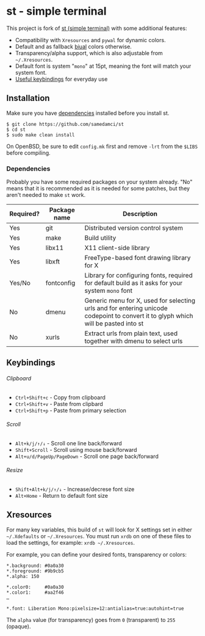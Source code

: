 # st - simple terminal

This project is fork of [st (simple terminal)](https://st.suckless.org/) with some additional features:

* Compatibility with `Xresources` and `pywal` for dynamic colors.
* Default and as fallback [biual](https://github.com/samedamci/biual-dot-conf) colors otherwise.
* Transparency/alpha support, which is also adjustable from `~/.Xresources`.
* Default font is system "`mono`" at 15pt, meaning the font will match your system font.
* [Useful keybindings](#keybindings) for everyday use

## Installation

Make sure you have [dependencies](#dependencies) installed before you install st.

```shell
$ git clone https://github.com/samedamci/st
$ cd st
$ sudo make clean install
```

On OpenBSD, be sure to edit `config.mk` first and remove `-lrt` from the `$LIBS` before compiling.

### Dependencies

Probably you have some required packages on your system already. "No" means that it is recommended as it is needed for some patches, but they aren't needed to make `st` work.

| Required? | Package name | Description
|-----------|--------------|------------
| Yes       | git          | Distributed version control system
| Yes       | make         | Build utility
| Yes       | libx11       | X11 client-side library
| Yes       | libxft       | FreeType-based font drawing library for X
| Yes/No    | fontconfig   | Library for configuring fonts, required for default build as it asks for your system `mono` font
| No        | dmenu        | Generic menu for X, used for selecting urls and for entering unicode codepoint to convert it to glyph which will be pasted into st
| No        | xurls        | Extract urls from plain text, used together with dmenu to select urls

## Keybindings

###### Clipboard
* `Ctrl+Shift+c` - Copy from clipboard
* `Ctrl+Shift+v` - Paste from clipbard
* `Ctrl+Shift+p` - Paste from primary selection

###### Scroll
* `Alt+k/j/↑/↓` - Scroll one line back/forward
* `Shift+Scroll` - Scroll using mouse back/forward
* `Alt+u/d/PageUp/PageDown` - Scroll one page back/forward

###### Resize
* `Shift+Alt+k/j/↑/↓` - Increase/decrese font size
* `Alt+Home` - Return to default font size

## Xresources

For many key variables, this build of `st` will look for X settings set in
either `~/.Xdefaults` or `~/.Xresources`. You must run `xrdb` on one of these
files to load the settings, for example: `xrdb ~/.Xresources`.

For example, you can define your desired fonts, transparency or colors:

```
*.background: #0a0a30
*.foreground: #9b9cb5
*.alpha: 150

*.color0:     #0a0a30
*.color1:     #aa2f46
…

*.font:	Liberation Mono:pixelsize=12:antialias=true:autohint=true
```

The `alpha` value (for transparency) goes from `0` (transparent) to `255`
(opaque).
